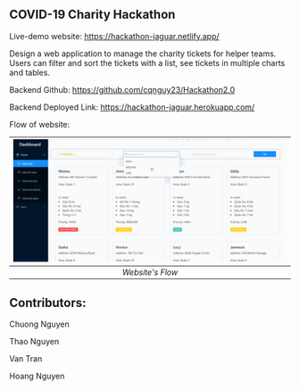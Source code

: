 ## COVID-19 Charity Hackathon

Live-demo website: https://hackathon-jaguar.netlify.app/

Design a web application to manage the charity tickets for helper teams. Users can filter and sort the tickets with a list, see tickets in multiple charts and tables.

Backend Github: https://github.com/cqnguy23/Hackathon2.0

Backend Deployed Link: https://hackathon-jaguar.herokuapp.com/

Flow of website:

| ![flow](./assets/images/screen2.gif) |
| :----------------------------------: |
|           _Website's Flow_           |

## Contributors:

Chuong Nguyen

Thao Nguyen

Van Tran

Hoang Nguyen
